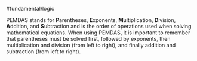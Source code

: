 #fundamental/logic

PEMDAS stands for **P**arentheses, **E**xponents, **M**ultiplication, **D**ivision, **A**ddition, and **S**ubtraction and is the order of operations used when solving mathematical equations. When using PEMDAS, it is important to remember that parentheses must be solved first, followed by exponents, then multiplication and division (from left to right), and finally addition and subtraction (from left to right).
